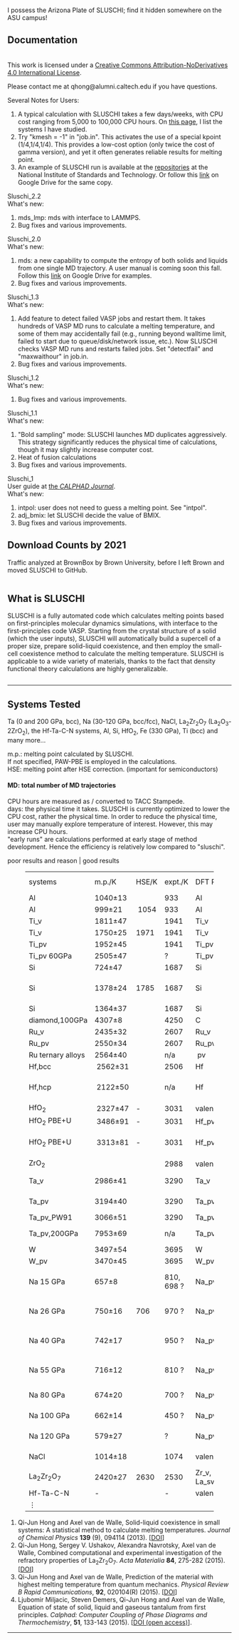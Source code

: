 <!-- wp:wp-bootstrap-blocks/container -->
<!-- wp:wp-bootstrap-blocks/row {"template":"custom"} -->
<!-- wp:wp-bootstrap-blocks/column {"sizeMd":10} -->

<figure class="wp-block-image size-large"><img src="https://faculty.engineering.asu.edu/hong/wp-content/uploads/sites/65/2024/10/Screenshot-2024-10-28-at-2.27.32-PM.png" alt="" class="wp-image-83"/></figure>

I possess the Arizona Plate of SLUSCHI; find it hidden somewhere on the ASU campus!

<!-- wp:heading -->
<h2 class="wp-block-heading">Documentation</h2>
<!-- /wp:heading -->

<!-- wp:paragraph -->
<p><a href="http://creativecommons.org/licenses/by-nd/4.0/"></a><br>This work is licensed under a <a href="http://creativecommons.org/licenses/by-nd/4.0/">Creative Commons Attribution-NoDerivatives 4.0 International License</a>.</p>
<!-- /wp:paragraph -->

<!-- wp:paragraph -->
<p>Please contact me at qhong@alumni.caltech.edu if you have questions.</p>
<!-- /wp:paragraph -->

<!-- wp:paragraph -->
<p>Several Notes for Users:</p>
<!-- /wp:paragraph -->

<!-- wp:list {"ordered":true} -->
<ol class="uds-list"><!-- wp:list-item -->
<li>A typical calculation with SLUSCHI takes a few days/weeks, with CPU cost ranging from 5,000 to 100,000 CPU hours. On <a href="[https://blogs.brown.edu/qhong/?page_id=7](https://faculty.engineering.asu.edu/hong/systems-tested/)">this page</a>, I list the systems I have studied.</li>
<!-- /wp:list-item -->

<!-- wp:list-item -->
<li>Try "kmesh = -1" in "job.in". This activates the use of a special kpoint (1/4,1/4,1/4). This provides a low-cost option (only twice the cost of gamma version), and yet it often generates reliable results for melting point.</li>
<!-- /wp:list-item -->

<!-- wp:list-item -->
<li>An example of SLUSCHI run is available at the <a href="https://materialsdata.nist.gov/handle/11256/693">repositories</a> at the National Institute of Standards and Technology. Or follow this <a href="https://drive.google.com/drive/folders/1DuiBRLLoJCH1EfLM0qCZyJsuIUR62S6l?usp=sharing">link</a> on Google Drive for the same copy.</li>
<!-- /wp:list-item --></ol>
<!-- /wp:list -->

<!-- wp:paragraph -->
<p><p>Sluschi_2.2 <br>What's new:</p></p>
<!-- /wp:paragraph -->

<!-- wp:list {"ordered":true} -->
<ol class="uds-list"><!-- wp:list-item -->
<li>mds_lmp: mds with interface to LAMMPS.</li>
<!-- /wp:list-item -->

<!-- wp:list-item -->
<li>Bug fixes and various improvements.</li>
<!-- /wp:list-item --></ol>
<!-- /wp:list -->

<!-- wp:paragraph -->
<p><p>Sluschi_2.0 <br>What's new:</p></p>
<!-- /wp:paragraph -->

<!-- wp:list {"ordered":true} -->
<ol class="uds-list"><!-- wp:list-item -->
<li>mds: a new capability to compute the entropy of both solids and liquids from one single MD trajectory. A user manual is coming soon this fall. Follow this <a href="https://drive.google.com/drive/folders/1DuiBRLLoJCH1EfLM0qCZyJsuIUR62S6l?usp=sharing">link</a> on Google Drive for examples.</li>
<!-- /wp:list-item -->

<!-- wp:list-item -->
<li>Bug fixes and various improvements.</li>
<!-- /wp:list-item --></ol>
<!-- /wp:list -->

<!-- wp:paragraph -->
<p><p>Sluschi_1.3<br>What's new:</p></p>
<!-- /wp:paragraph -->

<!-- wp:list {"ordered":true} -->
<ol class="uds-list"><!-- wp:list-item -->
<li>Add feature to detect failed VASP jobs and restart them. It takes hundreds of VASP MD runs to calculate a melting temperature, and some of them may accidentally fail (e.g., running beyond walltime limit, failed to start due to queue/disk/network issue, etc.). Now SLUSCHI checks VASP MD runs and restarts failed jobs. Set "detectfail" and "maxwaithour" in job.in.</li>
<!-- /wp:list-item -->

<!-- wp:list-item -->
<li>Bug fixes and various improvements.</li>
<!-- /wp:list-item --></ol>
<!-- /wp:list -->

<!-- wp:paragraph -->
<p>Sluschi_1.2<br>What's new:</p>
<!-- /wp:paragraph -->

<!-- wp:list {"ordered":true} -->
<ol class="uds-list"><!-- wp:list-item -->
<li>Bug fixes and various improvements.</li>
<!-- /wp:list-item --></ol>
<!-- /wp:list -->

<!-- wp:paragraph -->
<p>Sluschi_1.1<br>What's new:</p>
<!-- /wp:paragraph -->

<!-- wp:list {"ordered":true} -->
<ol class="uds-list"><!-- wp:list-item -->
<li>"Bold sampling" mode: SLUSCHI launches MD duplicates aggressively. This strategy significantly reduces the physical time of calculations, though it may slightly increase computer cost.</li>
<!-- /wp:list-item -->

<!-- wp:list-item -->
<li>Heat of fusion calculations</li>
<!-- /wp:list-item -->

<!-- wp:list-item -->
<li>Bug fixes and various improvements.</li>
<!-- /wp:list-item --></ol>
<!-- /wp:list -->

<!-- wp:paragraph -->
<p>Sluschi_1<br>User guide at <a href="https://www.sciencedirect.com/science/article/pii/S0364591615300468">the <em>CALPHAD Journal</em></a>.<br>What's new:</p>
<!-- /wp:paragraph -->

<!-- wp:list {"ordered":true} -->
<ol class="uds-list"><!-- wp:list-item -->
<li>intpol: user does not need to guess a melting point. See "intpol".</li>
<!-- /wp:list-item -->

<!-- wp:list-item -->
<li>adj_bmix: let SLUSCHI decide the value of BMIX.</li>
<!-- /wp:list-item -->

<!-- wp:list-item -->
<li>Bug fixes and various improvements.</li>
<!-- /wp:list-item --></ol>
<!-- /wp:list -->

<!-- wp:heading -->
<h2 class="wp-block-heading">Download Counts by 2021 </h2>
<!-- /wp:heading -->
<p>Traffic analyzed at BrownBox by Brown University, before I left Brown and moved SLUSCHI to GitHub.</p>
<!-- wp:image {"id":83,"sizeSlug":"small","linkDestination":"none"} -->
<figure class="wp-block-image size-large"><img src="https://faculty.engineering.asu.edu/hong/wp-content/uploads/sites/65/2024/04/DLcount.png" alt="" class="wp-image-83"/></figure>
<!-- /wp:image -->

<h2 class="wp-block-heading">What is SLUSCHI</h2>
<!-- wp:paragraph {"className":"lead mt-lg-12 mt-6"} -->
<p class="lead mt-lg-12 mt-6">SLUSCHI is a fully automated code which calculates melting points based on first-principles molecular dynamics simulations, with interface to the first-principles code VASP. Starting from the crystal structure of a solid (which the user inputs), SLUSCHI will automatically build a supercell of a proper size, prepare solid-liquid coexistence, and then employ the small-cell coexistence method to calculate the melting temperature. SLUSCHI is applicable to a wide variety of materials, thanks to the fact that density functional theory calculations are highly generalizable.</p>
<!-- /wp:paragraph -->

<!-- wp:image {"id":83,"sizeSlug":"large","linkDestination":"none"} -->
<figure class="wp-block-image size-large"><img src="https://faculty.engineering.asu.edu/hong/wp-content/uploads/sites/65/2015/02/Methods-1500x1369.jpg" alt="" class="wp-image-83"/></figure>
<!-- /wp:image -->

<!-- wp:separator {"opacity":"css","className":"mt-12 is-style-copy-divider"} -->
<hr class="wp-block-separator has-css-opacity mt-12 is-style-copy-divider"/>
<!-- /wp:separator -->

<!-- wp:heading -->
<h2 class="wp-block-heading">Systems Tested</h2>
<!-- /wp:heading -->

<!-- wp:paragraph -->
<p>Ta (0 and 200 GPa, bcc), Na (30-120 GPa, bcc/fcc), NaCl, La<sub>2</sub>Zr<sub>2</sub>O<sub>7</sub> (La<sub>2</sub>O<sub>3</sub>-2ZrO<sub>2</sub>), the Hf-Ta-C-N systems, Al, Si, HfO<sub>2</sub>, Fe (330 GPa), Ti (bcc) and many more…</p>
<!-- /wp:paragraph -->

<!-- wp:paragraph -->
<p>m.p.: melting point calculated by SLUSCHI.<br>If not specified, PAW-PBE is employed in the calculations.<br>HSE: melting point after HSE correction. (important for semiconductors)</p>
<!-- /wp:paragraph -->

<!-- wp:heading {"level":4} -->
<h4 class="wp-block-heading">MD: total number of MD trajectories</h4>
<!-- /wp:heading -->

<!-- wp:paragraph -->
<p>CPU hours are measured as / converted to TACC Stampede.<br>days: the physical time it takes. SLUSCHI is currently optimized to lower the CPU cost, rather the physical time. In order to reduce the physical time, user may manually explore temperature of interest. However, this may increase CPU hours.<br>"early runs" are calculations performed at early stage of method development. Hence the efficiency is relatively low compared to "sluschi".</p>
<!-- /wp:paragraph -->

<!-- wp:paragraph -->
<p>poor results and reason&nbsp;|&nbsp;good results</p>
<!-- /wp:paragraph -->

<!-- wp:table {"className":"is-style-stripes"} -->
<figure class="wp-block-table is-style-stripes"><table><tbody><tr><td>systems</td><td>m.p./K</td><td>HSE/K</td><td>expt./K</td><td>DFT&nbsp;PP</td><td>rad / Å</td><td>kmesh</td><td># MD</td><td>cpu hours</td><td>days</td><td>note</td></tr><tr><td>Al</td><td>1040±13</td><td></td><td>933</td><td>Al</td><td>12</td><td>(1/2,1/2,1/2)</td><td>19</td><td>5,400</td><td>7</td><td>sluschi</td></tr><tr><td>Al</td><td>999±21</td><td>&nbsp;1054</td><td>933</td><td>Al</td><td>10</td><td>Auto 30</td><td>58</td><td>16,000</td><td>15</td><td>sluschi</td></tr><tr><td>Ti_v</td><td>1811±47</td><td></td><td>1941</td><td>Ti_v</td><td>9</td><td>Auto 20</td><td>49</td><td>&nbsp;15,500</td><td>21</td><td>sluschi</td></tr><tr><td>Ti_v</td><td>1750±25</td><td>1971</td><td>1941</td><td>Ti_v</td><td>10</td><td>Auto 20</td><td>26</td><td>7,900</td><td>17</td><td>sluschi</td></tr><tr><td>Ti_pv</td><td>1952±45</td><td></td><td>1941</td><td>Ti_pv</td><td>10</td><td>(1/4,1/4,1/4)</td><td>&nbsp;48</td><td>20,000</td><td>20</td><td>sluschi</td></tr><tr><td>Ti_pv 60GPa</td><td>2505±47</td><td></td><td>?</td><td>Ti_pv</td><td>10</td><td>(1/4,1/4,1/4)</td><td>&nbsp;46</td><td>39,500</td><td>17</td><td>sluschi</td></tr><tr><td>Si</td><td>724±47</td><td></td><td>1687</td><td>Si</td><td>10</td><td>Auto 10</td><td>25</td><td>1,000</td><td>2</td><td>sluschi</td></tr><tr><td>Si</td><td>1378±24</td><td>1785</td><td>1687</td><td>Si</td><td>10</td><td>Auto 20</td><td>19</td><td>7,500</td><td>15</td><td>el. DOS change, require HSE</td></tr><tr><td>Si</td><td>1364±37</td><td></td><td>1687</td><td>Si</td><td>12</td><td>Auto 20</td><td>20</td><td>27,700</td><td>27</td><td>sluschi</td></tr><tr><td>diamond,100GPa</td><td>4307±8</td><td></td><td>4250</td><td>C</td><td>10</td><td>&nbsp;gamma</td><td>45</td><td>313,000</td><td>168</td><td>sluschi</td></tr><tr><td>Ru_v</td><td>2435±32</td><td></td><td>2607</td><td>Ru_v</td><td>10</td><td>&nbsp;Auto 20</td><td>&nbsp;30</td><td>88,000</td><td>37</td><td>sluschi</td></tr><tr><td>Ru_pv</td><td>2550±34</td><td></td><td>2607</td><td>Ru_pv</td><td>10</td><td>(1/4,1/4,1/4)</td><td>&nbsp;33</td><td>139,000</td><td>51</td><td>sluschi</td></tr><tr><td>Ru ternary alloys</td><td>2564±40</td><td></td><td>n/a</td><td>&nbsp;pv</td><td>10</td><td>(1/4,1/4,1/4)</td><td>&nbsp;23</td><td>247,000</td><td>80</td><td>sluschi</td></tr><tr><td>Hf,bcc</td><td>&nbsp;2562±31</td><td></td><td>2506</td><td>Hf</td><td>10</td><td>(1/2,1/2,1/2)</td><td>115</td><td>14,900</td><td>12</td><td>sluschi</td></tr><tr><td>Hf,hcp</td><td>&nbsp;2122±50</td><td></td><td>n/a</td><td>Hf</td><td>10</td><td>(1/2,1/2,1/2)</td><td>50</td><td>25,800</td><td>21</td><td>sluschi,&nbsp;hcp not stable at MT</td></tr><tr><td>HfO<sub>2</sub></td><td>&nbsp;2327±47</td><td>-</td><td>3031</td><td>valence</td><td>10</td><td>gamma</td><td>33</td><td>79,000</td><td></td><td>sluschi</td></tr><tr><td>HfO<sub>2</sub> PBE+U</td><td>&nbsp;3486±91</td><td>-</td><td>3031</td><td>Hf_pv</td><td>10</td><td>gamma</td><td>34</td><td>99,600</td><td></td><td>sluschi</td></tr><tr><td>HfO<sub>2</sub> PBE+U</td><td>&nbsp;3313±81</td><td>-</td><td>3031</td><td>Hf_pv</td><td>12</td><td>gamma</td><td>25</td><td>running</td><td></td><td>ionic, use&nbsp;large $rad</td></tr><tr><td>ZrO<sub>2</sub></td><td></td><td></td><td>2988</td><td>valence</td><td>10</td><td>Auto 20</td><td></td><td></td><td></td><td>running</td></tr><tr><td>Ta_v</td><td>2986±41</td><td></td><td>3290</td><td>Ta_v</td><td>10</td><td>(0,1/4,1/4)</td><td>38</td><td>32,000</td><td>23</td><td>early runs, low efficiency</td></tr><tr><td>Ta_pv</td><td>3194±40</td><td></td><td>3290</td><td>Ta_pv</td><td>10</td><td>(0,1/4,1/4)</td><td>38</td><td>54,000</td><td>24</td><td>early runs, low efficiency</td></tr><tr><td>Ta_pv_PW91</td><td>3066±51</td><td></td><td>3290</td><td>Ta_pv</td><td>10</td><td>(0,1/4,1/4)</td><td>38</td><td>38,000</td><td>68</td><td>PW91 [1]</td></tr><tr><td>Ta_pv,200GPa</td><td>7953±69</td><td></td><td>n/a</td><td>Ta_pv</td><td>10</td><td>(1/4,1/4,1/4)</td><td>80</td><td>150,000</td><td>48</td><td>sluschi, high efficiency [4]</td></tr><tr><td>W</td><td>3497±54</td><td></td><td>3695</td><td>W</td><td>10</td><td>A20</td><td>22</td><td>35,900</td><td>49</td><td>sluschi</td></tr><tr><td>W_pv</td><td>3470±45</td><td></td><td>3695</td><td>W_pv</td><td>10</td><td>(1/4,1/4,1/4)</td><td>30</td><td>38,500</td><td>18</td><td>sluschi</td></tr><tr><td>Na 15 GPa</td><td>657±8</td><td></td><td>810, 698 ?</td><td>Na_pv</td><td>10.4</td><td>(0,1/4,1/4)</td><td>55</td><td>47,000</td><td>24</td><td>bcc, expt under dispute, e.g.,</td></tr><tr><td>Na 26 GPa</td><td>750±16</td><td>706</td><td>970 ?</td><td>Na_pv</td><td>9.8</td><td>(0,1/4,1/4)</td><td>52</td><td>26,000</td><td>&nbsp;17</td><td>Zha, Boehler vs. Gregoryanz</td></tr><tr><td>Na 40 GPa</td><td>742±17</td><td></td><td>950 ?</td><td>Na_pv</td><td>9.4</td><td>(0,1/4,1/4)</td><td>74</td><td>54,000</td><td>37</td><td>SLUSCHI results&nbsp;agree with</td></tr><tr><td>Na 55 GPa</td><td>716±12</td><td></td><td>810 ?</td><td>Na_pv</td><td>9.0</td><td>(0,1/4,1/4)</td><td>56</td><td>64,000</td><td>&nbsp;31</td><td>Eshet and&nbsp;Desjarlais (theory).</td></tr><tr><td>Na 80 GPa</td><td>674±20</td><td></td><td>700 ?</td><td>Na_pv</td><td>10.9</td><td>(0,1/4,1/4)</td><td>55</td><td>170,000</td><td>67</td><td>fcc, expt under dispute</td></tr><tr><td>Na 100 GPa</td><td>662±14</td><td></td><td>450 ?</td><td>Na_pv</td><td>10.6</td><td>(0,1/4,1/4)</td><td>48</td><td>57,000</td><td>28</td><td>fcc, expt under dispute</td></tr><tr><td>Na 120 GPa</td><td>579±27</td><td></td><td>?</td><td>Na_pv</td><td>10.4</td><td>(0,1/4,1/4)</td><td>88</td><td>150,000</td><td>77</td><td>fcc, expt under dispute</td></tr><tr><td>NaCl</td><td>1014±18</td><td></td><td>1074</td><td>valence</td><td>11</td><td>gamma</td><td>59</td><td>24,000</td><td>50</td><td>early runs, low efficiency</td></tr><tr><td>La<sub>2</sub>Zr<sub>2</sub>O<sub>7</sub></td><td>2420±27</td><td>2630</td><td>2530</td><td>Zr_v, La_sv</td><td>10</td><td>gamma</td><td>64</td><td>&nbsp;575,000</td><td>210</td><td>[2]</td></tr><tr><td>Hf-Ta-C-N</td><td>-</td><td></td><td>-</td><td>valence</td><td>10</td><td>&nbsp;-</td><td>&nbsp;-</td><td>&nbsp;-</td><td></td><td>[3]</td></tr><tr><td>⋮</td><td></td><td></td><td></td><td></td><td></td><td></td><td></td><td></td></tr></tbody></table></figure>
<!-- /wp:table -->

<!-- wp:list {"ordered":true,"start":3} -->
<ol start="1" class="uds-list"><!-- wp:list-item -->
<li>Qi-Jun Hong and Axel van de Walle,&nbsp;Solid-liquid coexistence in small systems: A statistical method to calculate melting temperatures.&nbsp;<em>Journal of Chemical Physics</em> <strong>139</strong> (9), 094114 (2013). [<a href="http://dx.doi.org/10.1063/1.4819792">DOI</a>]</li>
<!-- /wp:list-item -->

<!-- wp:list-item -->
<li>Qi-Jun Hong, Sergey V. Ushakov, Alexandra Navrotsky, Axel van de Walle,&nbsp;Combined computational and experimental investigation of the refractory properties of La<sub>2</sub>Zr<sub>2</sub>O<sub>7</sub>.&nbsp;<em>Acta Materialia</em> <strong>84</strong>, 275-282 (2015). [<a href="http://dx.doi.org/10.1016/j.actamat.2014.10.026">DOI</a>]</li>
<!-- /wp:list-item -->

<!-- wp:list-item -->
<li>Qi-Jun Hong and Axel van de Walle, Prediction of the material with highest melting temperature from quantum mechanics.&nbsp;<em>Physical Review B Rapid Communications</em>, <strong>92</strong>, 020104(R) (2015).&nbsp;[<a href="http://dx.doi.org/10.1103/PhysRevB.92.020104">DOI</a>]</li>
<!-- /wp:list-item -->

<!-- wp:list-item -->
<li>Ljubomir Miljacic, Steven Demers, Qi-Jun Hong and Axel van de Walle, Equation of state of solid, liquid and gaseous tantalum from first principles.&nbsp;<em>Calphad: Computer Coupling of Phase Diagrams and Thermochemistry</em>,&nbsp;<strong>51</strong>, 133-143 (2015). [<a href="http://dx.doi.org/10.1016/j.calphad.2015.08.005">DOI (open access)</a>].</li>
<!-- /wp:list-item --></ol>
<!-- /wp:list -->

<!-- wp:separator {"opacity":"css","className":"mt-12 is-style-copy-divider"} -->
<hr class="wp-block-separator has-css-opacity mt-12 is-style-copy-divider"/>
<!-- /wp:separator -->

<!-- /wp:wp-bootstrap-blocks/column -->
<!-- /wp:wp-bootstrap-blocks/row -->
<!-- /wp:wp-bootstrap-blocks/container -->
